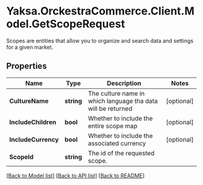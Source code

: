 # Yaksa.OrckestraCommerce.Client.Model.GetScopeRequest
Scopes are entities that allow you to organize and search data and settings for a given market.

## Properties

Name | Type | Description | Notes
------------ | ------------- | ------------- | -------------
**CultureName** | **string** | The culture name in which language tha data will be returned | [optional] 
**IncludeChildren** | **bool** | Whether to include the entire scope map | [optional] 
**IncludeCurrency** | **bool** | Whether to include the associated currency | [optional] 
**ScopeId** | **string** | The id of the requested scope. | 

[[Back to Model list]](../README.md#documentation-for-models) [[Back to API list]](../README.md#documentation-for-api-endpoints) [[Back to README]](../README.md)


